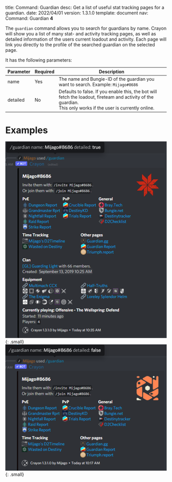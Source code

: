 title:      Command: Guardian
desc:       Get a list of useful stat tracking pages for a guardian.
date:       2022/04/01
version:    1.3.1.0
template:   document
nav:        Command: Guardian __4__


The `guardian` command allows you to search for guardians by name.
Crayon will show you a list of many stat- and activity tracking pages, as well as detailed information of the users current loadout and activity.
Each page will link you directly to the profile of the searched guardian on the selected page.

It has the following parameters:

| Parameter | Required | Description                                                                                                                                                       |
|-----------|----------|-------------------------------------------------------------------------------------------------------------------------------------------------------------------|
| name      | Yes      | The name and Bungie-ID of the guardian you want to search. Example: `Mijago#8686`                                                                                  |
| detailed  | No       | Defaults to false. If you enable this, the bot will fetch the loadout, fireteam and activity of the guardian.<br>This only works if the user is currently online. |


# Examples
![detailed.png](images/guardian/detailed.png){: .small}
![guardian_mijago.png](images/guardian/mijago.png){: .small}